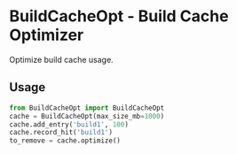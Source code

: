 # BuildCacheOpt - Build Cache Optimizer

Optimize build cache usage.

## Usage
```python
from BuildCacheOpt import BuildCacheOpt
cache = BuildCacheOpt(max_size_mb=1000)
cache.add_entry('build1', 100)
cache.record_hit('build1')
to_remove = cache.optimize()
```
